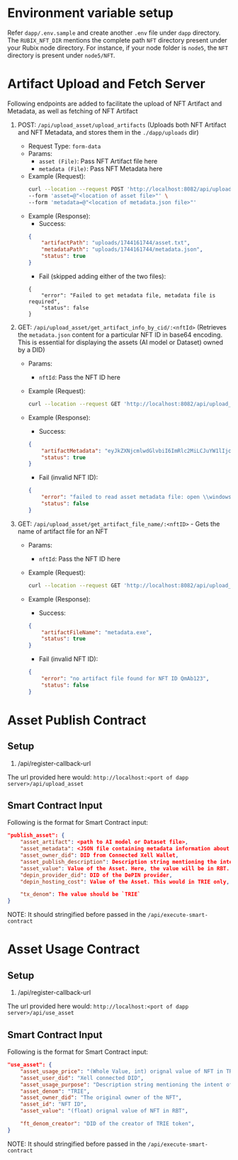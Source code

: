 # Environment variable setup

Refer `dapp/.env.sample` and create another `.env` file under `dapp` directory. The `RUBIX_NFT_DIR` mentions the complete path `NFT` directory present under your Rubix node directory. For instance, if your node folder is `node5`, the `NFT` directory is present under `node5/NFT`.

# Artifact Upload and Fetch Server

Following endpoints are added to facilitate the upload of NFT Artifact and Metadata, as well as fetching of NFT Artifact

1. POST: `/api/upload_asset/upload_artifacts` (Uploads both NFT Artifact and NFT Metadata, and stores them in the `./dapp/uploads` dir)

    - Request Type: `form-data`
    - Params:
        - `asset (File)`: Pass NFT Artifact file here
        - `metadata (File)`: Pass NFT Metadata here
    - Example (Request):
        ```bash
        curl --location --request POST 'http://localhost:8082/api/upload_asset/upload_artifacts' \
        --form 'asset=@"<location of asset file>"' \
        --form 'metadata=@"<location of metadata.json file>"'
        ```
    - Example (Response):
        - Success:
        ```json
        {
            "artifactPath": "uploads/1744161744/asset.txt",
            "metadataPath": "uploads/1744161744/metadata.json",
            "status": true
        }
        ```
        - Fail (skipped adding either of the two files):
        ```
        {
            "error": "Failed to get metadata file, metadata file is required",
            "status": false
        }
        ```

2. GET: `/api/upload_asset/get_artifact_info_by_cid/:<nftId>` (Retrieves the `metadata.json` content for a particular NFT ID in base64 encoding. This is essential for displaying the assets (AI model or Dataset) owned by a DID)

    - Params:
        - `nftId`: Pass the NFT ID here
         
    - Example (Request):
        ```bash
        curl --location --request GET 'http://localhost:8082/api/upload_asset/get_artifact_info_by_cid/QmAb123'
        ```
    - Example (Response):
        - Success:
        ```json
        {
            "artifactMetadata": "eyJkZXNjcmlwdGlvbiI6ImRlc2MiLCJuYW1lIjoiRGF0YXNldCJ9",
            "status": true
        }
        ```
        - Fail (invalid NFT ID):
        ```json
        {
            "error": "failed to read asset metadata file: open \\windows\\node9\\NFT/QmAb1234/metadata.json: The system cannot find the path specified.",
            "status": false
        }
        ```

3. GET: `/api/upload_asset/get_artifact_file_name/:<nftID>` - Gets the name of artifact file for an NFT

    - Params:
        - `nftId`: Pass the NFT ID here
         
    - Example (Request):
        ```bash        
        curl --location --request GET 'http://localhost:8082/api/upload_asset/get_artifact_file_name/QmAb123' --header 'Content-Type: application/json'
        ```
    - Example (Response):
        - Success:
        ```json
        {
            "artifactFileName": "metadata.exe",
            "status": true
        }
        ```
        - Fail (invalid NFT ID):
        ```json
        {
            "error": "no artifact file found for NFT ID QmAb123",
            "status": false
        }
        ```

# Asset Publish Contract

## Setup

1. /api/register-callback-url

The url provided here would: `http://localhost:<port of dapp server>/api/upload_asset`

## Smart Contract Input

Following is the format for Smart Contract input:

```json
"publish_asset": {
    "asset_artifact": <path to AI model or Dataset file>,
    "asset_metadata": <JSON file containing metadata information about AI model or Dataset>,
    "asset_owner_did": DID from Connected Xell Wallet,
    "asset_publish_description": Description string mentioning the intent of the action. In this case, we can write `AI Model/Dataset published and owned by <owner_did>`,
    "asset_value": Value of the Asset. Here, the value will be in RBT. From the frontend, the value expected from User will be in TRIE, which is then supposed to converted to equivalent value in RBT,
    "depin_provider_did": DID of the DePIN provider,
    "depin_hosting_cost": Value of the Asset. This would in TRIE only, // Hosting fees 

    "tx_denom": The value should be `TRIE`
}
```

NOTE: It should stringified before passed in the `/api/execute-smart-contract`

# Asset Usage Contract

## Setup

1. /api/register-callback-url

The url provided here would: `http://localhost:<port of dapp server>/api/use_asset`

## Smart Contract Input

Following is the format for Smart Contract input:

```json
"use_asset": {
    "asset_usage_price": "(Whole Value, int) orignal value of NFT in TRIE",
    "asset_user_did": "Xell connected DID",
    "asset_usage_purpose": "Description string mentioning the intent of the action. In this case, we can write `AI Model/Dataset bought by <asset_user_did>",
    "asset_denom": "TRIE",
    "asset_owner_did": "The original owner of the NFT",
    "asset_id": "NFT ID",
    "asset_value": "(float) orignal value of NFT in RBT",

    "ft_denom_creator": "DID of the creator of TRIE token",
}
```

NOTE: It should stringified before passed in the `/api/execute-smart-contract`

